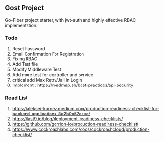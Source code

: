 ## Gost Project

Go-Fiber project starter, with jwt-auth and highly effective RBAC implementation.

### Todo

1. Reset Password
2. Email Confirmation For Registration
3. Fixing RBAC
4. Add Test file
5. Modify Middleware Test
6. Add more test for controller and service
7. critical add Max Retry/Jail in Login
8. Implement : https://roadmap.sh/best-practices/api-security

### Read List

1. https://aleksei-kornev.medium.com/production-readiness-checklist-for-backend-applications-8d2b0c57ccec/
2. https://last9.io/blog/deployment-readiness-checklists/
3. https://github.com/gorrion-io/production-readiness-checklist/
4. https://www.cockroachlabs.com/docs/cockroachcloud/production-checklist/
